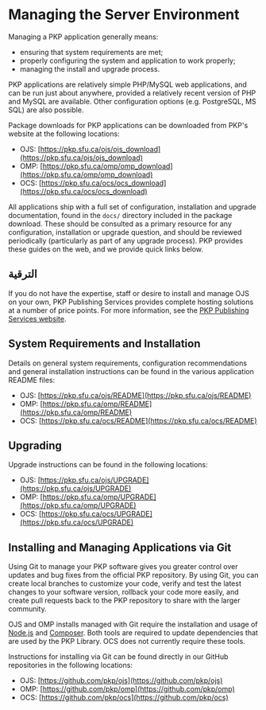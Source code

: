 # Managing the Server Environment

Managing a PKP application generally means:

* ensuring that system requirements are met;
* properly configuring the system and application to work properly;
* managing the install and upgrade process.

PKP applications are relatively simple PHP/MySQL web applications, and can be run just about anywhere, provided a relatively recent version of PHP and MySQL are available. Other configuration options (e.g. PostgreSQL, MS SQL) are also possible.

Package downloads for PKP applications can be downloaded from PKP's website at the following locations:

* OJS: [https://pkp.sfu.ca/ojs/ojs_download](https://pkp.sfu.ca/ojs/ojs_download)
* OMP: [https://pkp.sfu.ca/omp/omp_download](https://pkp.sfu.ca/omp/omp_download)
* OCS: [https://pkp.sfu.ca/ocs/ocs_download](https://pkp.sfu.ca/ocs/ocs_download)

All applications ship with a full set of configuration, installation and upgrade documentation, found in the `docs/` directory included in the package download. These should be consulted as a primary resource for any configuration, installation or upgrade question, and should be reviewed periodically (particularly as part of any upgrade process). PKP provides these guides on the web, and we provide quick links below.

## الترقية

If you do not have the expertise, staff or desire to install and manage OJS on your own, PKP Publishing Services provides complete hosting solutions at a number of price points. For more information, see the [PKP Publishing Services website](https://pkpservices.sfu.ca).

## System Requirements and Installation

Details on general system requirements, configuration recommendations and general installation instructions can be found in the various application README files:

* OJS: [https://pkp.sfu.ca/ojs/README](https://pkp.sfu.ca/ojs/README)
* OMP: [https://pkp.sfu.ca/omp/README](https://pkp.sfu.ca/omp/README)
* OCS: [https://pkp.sfu.ca/ocs/README](https://pkp.sfu.ca/ocs/README)

## Upgrading

Upgrade instructions can be found in the following locations:

* OJS: [https://pkp.sfu.ca/ojs/UPGRADE](https://pkp.sfu.ca/ojs/UPGRADE)
* OMP: [https://pkp.sfu.ca/omp/UPGRADE](https://pkp.sfu.ca/omp/UPGRADE)
* OCS: [https://pkp.sfu.ca/ocs/UPGRADE](https://pkp.sfu.ca/ocs/UPGRADE)

## Installing and Managing Applications via Git

Using Git to manage your PKP software gives you greater control over updates and bug fixes from the official PKP repository. By using Git, you can create local branches to customize your code, verify and test the latest changes to your software version, rollback your code more easily, and create pull requests back to the PKP repository to share with the larger community.

OJS and OMP installs managed with Git require the installation and usage of [Node.js](https://nodejs.org/en/) and [Composer](https://getcomposer.org/). Both tools are required to update dependencies that are used by the PKP Library. OCS does not currently require these tools.

Instructions for installing via Git can be found directly in our GitHub repositories in the following locations:

* OJS: [https://github.com/pkp/ojs](https://github.com/pkp/ojs)
* OMP: [https://github.com/pkp/omp](https://github.com/pkp/omp)
* OCS: [https://github.com/pkp/ocs](https://github.com/pkp/ocs)
